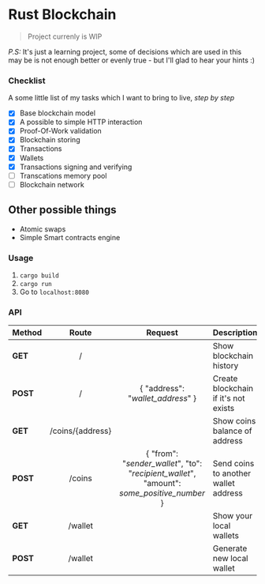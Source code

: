 # Rust Blockchain

> Project currenly is WIP

*P.S:* It's just a learning project, some of decisions which are used in this may be is not enough better or evenly true - but I'll glad to hear your hints :)

### Checklist
A some little list of my tasks which I want to bring to live, *step by step*

- [x] Base blockchain model
- [x] A possible to simple HTTP interaction
- [x] Proof-Of-Work validation
- [x] Blockchain storing
- [x] Transactions
- [x] Wallets
- [x] Transactions signing and verifying
- [ ] Transcations memory pool
- [ ] Blockchain network 

## Other possible things
- Atomic swaps
- Simple Smart contracts engine


### Usage
1. `cargo build`
2. `cargo run`
3. Go to `localhost:8080`

### API

| Method | Route | Request | Description |
| ------ |:-------:|:-------:| ----------- |
| **GET** | / | | Show blockchain history |
| **POST** | / | { "address": "*wallet_address*" } | Create blockchain if it's not exists |
| **GET** | /coins/{address} | | Show coins balance of address |
| **POST** | /coins | { "from": "*sender_wallet*", "to": "*recipient_wallet*", "amount": *some_positive_number* } | Send coins to another wallet address |
| **GET** | /wallet | | Show your local wallets |
| **POST** | /wallet | | Generate new local wallet |